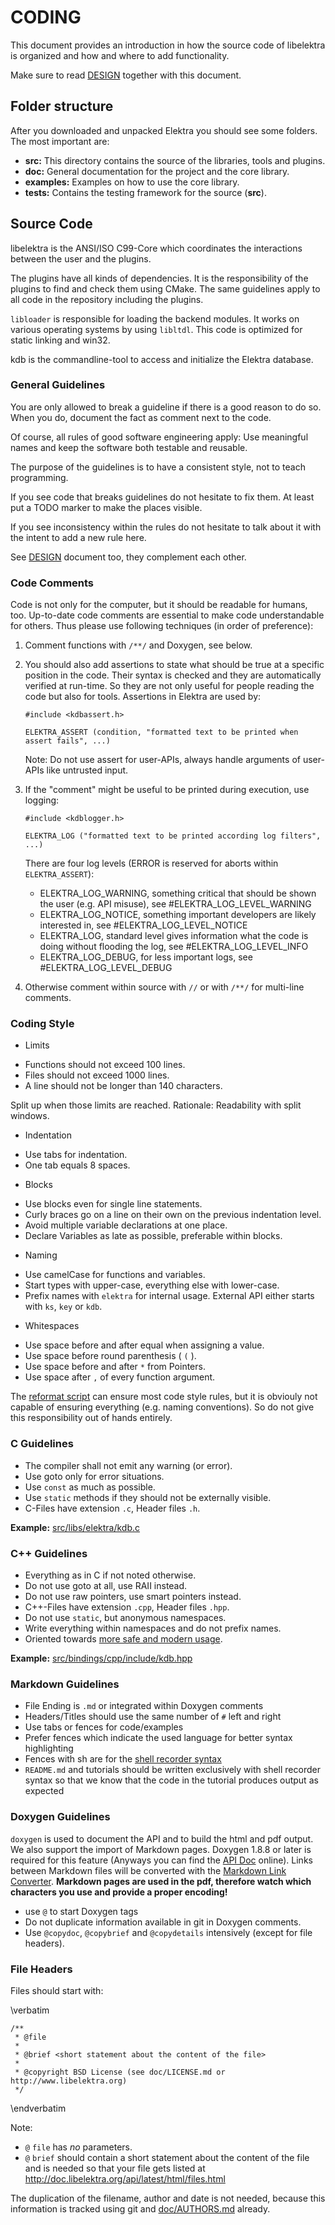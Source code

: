 # CODING #

This document provides an introduction in how the source code of
libelektra is organized and how and where to add functionality.

Make sure to read [DESIGN](/doc/DESIGN.md) together with this document.

## Folder structure ##

After you downloaded and unpacked Elektra you should see some folders.
The most important are:

 * **src:** This directory contains the source of the libraries, tools and plugins.
 * **doc:** General documentation for the project and the core library.
 * **examples:** Examples on how to use the core library.
 * **tests:** Contains the testing framework for the source (**src**).

## Source Code ##

libelektra is the ANSI/ISO C99-Core which coordinates the interactions
between the user and the plugins.

The plugins have all kinds of dependencies. It is the responsibility of
the plugins to find and check them using CMake. The same guidelines
apply to all code in the repository including the plugins.

`libloader` is responsible for loading the backend modules. It works on
various operating systems by using `libltdl`. This code is optimized
for static linking and win32.

kdb is the commandline-tool to access and initialize the Elektra database.

### General Guidelines ###

You are only allowed to break a guideline if there is a good reason
to do so. When you do, document the fact as comment next to the code.

Of course, all rules of good software engineering apply: Use meaningful
names and keep the software both testable and reusable.

The purpose of the guidelines is to have a consistent
style, not to teach programming.

If you see code that breaks guidelines do not hesitate to fix them. At least put a
TODO marker to make the places visible.

If you see inconsistency within the rules do not hesitate to talk about it with the
intent to add a new rule here.

See [DESIGN](/doc/DESIGN.md) document too, they complement each other.

### Code Comments ###

Code is not only for the computer, but it should be readable for humans, too.
Up-to-date code comments are essential to make code understandable for others.
Thus please use following techniques (in order of preference):

1. Comment functions with `/**/` and Doxygen, see below.

2. You should also add assertions to state what should be true at a specific
   position in the code. Their syntax is checked and they are automatically
   verified at run-time. So they are not only useful for people reading the
   code but also for tools. Assertions in Elektra are used by:

   `#include <kdbassert.h>`

   `ELEKTRA_ASSERT (condition, "formatted text to be printed when assert fails", ...)`

   Note: Do not use assert for user-APIs, always handle arguments of user-APIs like
   untrusted input.

3. If the "comment" might be useful to be printed during execution, use logging:

   `#include <kdblogger.h>`

   `ELEKTRA_LOG ("formatted text to be printed according log filters", ...)`

   There are four log levels (ERROR is reserved for aborts within `ELEKTRA_ASSERT`):
   - ELEKTRA_LOG_WARNING, something critical that should be shown the user (e.g. API misuse), see #ELEKTRA_LOG_LEVEL_WARNING
   - ELEKTRA_LOG_NOTICE, something important developers are likely interested in, see #ELEKTRA_LOG_LEVEL_NOTICE
   - ELEKTRA_LOG, standard level gives information what the code is doing without flooding the log, see #ELEKTRA_LOG_LEVEL_INFO
   - ELEKTRA_LOG_DEBUG, for less important logs, see #ELEKTRA_LOG_LEVEL_DEBUG

4. Otherwise comment within source with `//` or with `/**/` for multi-line
   comments.

### Coding Style ###

- Limits

 * Functions should not exceed 100 lines.
 * Files should not exceed 1000 lines.
 * A line should not be longer than 140 characters.

Split up when those limits are reached.
Rationale: Readability with split windows.

- Indentation

 * Use tabs for indentation.
 * One tab equals 8 spaces.

- Blocks

 * Use blocks even for single line statements.
 * Curly braces go on a line on their own on the previous indentation level.
 * Avoid multiple variable declarations at one place.
 * Declare Variables as late as possible, preferable within blocks.

- Naming

 * Use camelCase for functions and variables.
 * Start types with upper-case, everything else with lower-case.
 * Prefix names with `elektra` for internal usage. External API either starts
   with `ks`, `key` or `kdb`.

- Whitespaces

 * Use space before and after equal when assigning a value.
 * Use space before round parenthesis ( `(` ).
 * Use space before and after `*` from Pointers.
 * Use space after `,` of every function argument.

The [reformat script](/scripts/reformat-source) can ensure most code style rules,
but it is obviouly not capable of ensuring everything (e.g. naming conventions).
So do not give this responsibility out of hands entirely.

### C Guidelines ###

 * The compiler shall not emit any warning (or error).
 * Use goto only for error situations.
 * Use `const` as much as possible.
 * Use `static` methods if they should not be externally visible.
 * C-Files have extension `.c`, Header files `.h`.

**Example:** [src/libs/elektra/kdb.c](/src/libs/elektra/kdb.c)

### C++ Guidelines ###

 * Everything as in C if not noted otherwise.
 * Do not use goto at all, use RAII instead.
 * Do not use raw pointers, use smart pointers instead.
 * C++-Files have extension `.cpp`, Header files `.hpp`.
 * Do not use `static`, but anonymous namespaces.
 * Write everything within namespaces and do not prefix names.
 * Oriented towards [more safe and modern usage](https://github.com/isocpp/CppCoreGuidelines/blob/master/CppCoreGuidelines.md).

**Example:** [src/bindings/cpp/include/kdb.hpp](/src/bindings/cpp/include/kdb.hpp)

### Markdown Guidelines ###

 * File Ending is `.md` or integrated within Doxygen comments
 * Headers/Titles should use the same number of `#` left and right
 * Use tabs or fences for code/examples
 * Prefer fences which indicate the used language for better syntax highlighting
 * Fences with sh are for the [shell recorder syntax](/tests/shell/shell_recorder/tutorial_wrapper)
 * `README.md` and tutorials should be written exclusively with shell recorder syntax
   so that we know that the code in the tutorial produces output as expected


### Doxygen Guidelines ###

`doxygen` is used to document the API and to build the html and pdf output.
We also support the import of Markdown pages. Doxygen 1.8.8 or later
is required for this feature (Anyways you can find the
[API Doc](http://doc.libelektra.org/api/latest/html/) online).
Links between Markdown files will be converted with the
[Markdown Link Converter](/doc/markdownlinkconverter/README.md).
**Markdown pages are used in the pdf, therefore watch which characters you use and
provide a proper encoding!**

 * use `@` to start Doxygen tags
 * Do not duplicate information available in git in Doxygen comments.
 * Use `@copydoc`, `@copybrief` and `@copydetails` intensively (except for file headers).

### File Headers ###

Files should start with:

\verbatim

	/**
	 * @file
	 *
	 * @brief <short statement about the content of the file>
	 *
	 * @copyright BSD License (see doc/LICENSE.md or http://www.libelektra.org)
	 */

\endverbatim

Note:

- `@` `file` has *no* parameters.
- `@` `brief` should contain a short statement about the content of the file and is needed
  so that your file gets listed at http://doc.libelektra.org/api/latest/html/files.html

The duplication of the filename, author and date is not needed, because
this information is tracked using git and [doc/AUTHORS.md](AUTHORS.md) already.

